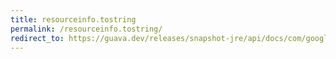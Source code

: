```yaml
---
title: resourceinfo.tostring
permalink: /resourceinfo.tostring/
redirect_to: https://guava.dev/releases/snapshot-jre/api/docs/com/google/common/reflect/ClassPath.ResourceInfo.html#toString--
---
```


